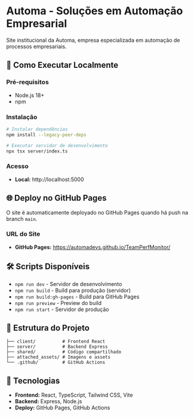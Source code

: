 # Automa - Soluções em Automação Empresarial

Site institucional da Automa, empresa especializada em automação de processos empresariais.

## 🚀 Como Executar Localmente

### Pré-requisitos
- Node.js 18+
- npm

### Instalação
```bash
# Instalar dependências
npm install --legacy-peer-deps

# Executar servidor de desenvolvimento
npx tsx server/index.ts
```

### Acesso
- **Local:** http://localhost:5000

## 🌐 Deploy no GitHub Pages

O site é automaticamente deployado no GitHub Pages quando há push na branch `main`.

### URL do Site
- **GitHub Pages:** https://automadevs.github.io/TeamPerfMonitor/

## 🛠️ Scripts Disponíveis

- `npm run dev` - Servidor de desenvolvimento
- `npm run build` - Build para produção (servidor)
- `npm run build:gh-pages` - Build para GitHub Pages
- `npm run preview` - Preview do build
- `npm run start` - Servidor de produção

## 📁 Estrutura do Projeto

```
├── client/          # Frontend React
├── server/          # Backend Express
├── shared/          # Código compartilhado
├── attached_assets/ # Imagens e assets
└── .github/         # GitHub Actions
```

## 🎨 Tecnologias

- **Frontend:** React, TypeScript, Tailwind CSS, Vite
- **Backend:** Express, Node.js
- **Deploy:** GitHub Pages, GitHub Actions
